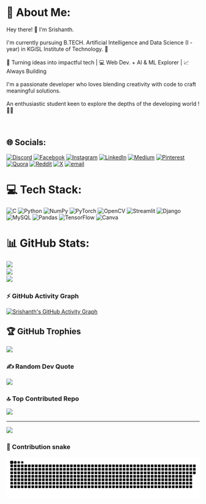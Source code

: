 # 💫 About Me:
Hey there! 👋 I'm Srishanth.<br><br>I'm currently pursuing B.TECH. Artificial Intelligence and Data Science (I - year) in KGiSL Institute of Technology. 🚀<br><br>🎯 Turning ideas into impactful tech | 💻 Web Dev. + AI & ML Explorer | 📈 Always Building<br><br>I'm a passionate developer who loves blending creativity with code to craft meaningful solutions.<br><br>An enthusiastic student keen to explore the depths of the developing world ! 🐦‍🔥<br><br><br>


## 🌐 Socials:
[![Discord](https://img.shields.io/badge/Discord-%237289DA.svg?logo=discord&logoColor=white)](https://discord.gg/https://discord.gg/KQQtH893eB) [![Facebook](https://img.shields.io/badge/Facebook-%231877F2.svg?logo=Facebook&logoColor=white)](https://facebook.com/sri.shanth.39982/) [![Instagram](https://img.shields.io/badge/Instagram-%23E4405F.svg?logo=Instagram&logoColor=white)](https://instagram.com/sri.23._/) [![LinkedIn](https://img.shields.io/badge/LinkedIn-%230077B5.svg?logo=linkedin&logoColor=white)](https://linkedin.com/in/sri-shanth-0520a9315/) [![Medium](https://img.shields.io/badge/Medium-12100E?logo=medium&logoColor=white)](https://medium.com/@srishanth232007) [![Pinterest](https://img.shields.io/badge/Pinterest-%23E60023.svg?logo=Pinterest&logoColor=white)](https://pinterest.com/srishanth232007/) [![Quora](https://img.shields.io/badge/Quora-%23B92B27.svg?logo=Quora&logoColor=white)](https://quora.com/profile/Sri-Shanth-49) [![Reddit](https://img.shields.io/badge/Reddit-%23FF4500.svg?logo=Reddit&logoColor=white)](https://reddit.com/user/Adventurous_Key_3712/) [![X](https://img.shields.io/badge/X-black.svg?logo=X&logoColor=white)](https://x.com/sri_shanth13106) [![email](https://img.shields.io/badge/Email-D14836?logo=gmail&logoColor=white)](mailto:srishanth232007@gmail.com) 


# 💻 Tech Stack:
![C](https://img.shields.io/badge/c-%2300599C.svg?style=plastic&logo=c&logoColor=white) ![Python](https://img.shields.io/badge/python-3670A0?style=plastic&logo=python&logoColor=ffdd54) ![NumPy](https://img.shields.io/badge/numpy-%23013243.svg?style=plastic&logo=numpy&logoColor=white) ![PyTorch](https://img.shields.io/badge/PyTorch-%23EE4C2C.svg?style=plastic&logo=PyTorch&logoColor=white) ![OpenCV](https://img.shields.io/badge/opencv-%23white.svg?style=plastic&logo=opencv&logoColor=white) ![Streamlit](https://img.shields.io/badge/Streamlit-%23FE4B4B.svg?style=plastic&logo=streamlit&logoColor=white) ![Django](https://img.shields.io/badge/django-%23092E20.svg?style=plastic&logo=django&logoColor=white) ![MySQL](https://img.shields.io/badge/mysql-4479A1.svg?style=plastic&logo=mysql&logoColor=white) ![Pandas](https://img.shields.io/badge/pandas-%23150458.svg?style=plastic&logo=pandas&logoColor=white) ![TensorFlow](https://img.shields.io/badge/TensorFlow-%23FF6F00.svg?style=plastic&logo=TensorFlow&logoColor=white) ![Canva](https://img.shields.io/badge/Canva-%2300C4CC.svg?style=plastic&logo=Canva&logoColor=white)


# 📊 GitHub Stats:
![](https://github-readme-stats.vercel.app/api?username=Srishanth-023&theme=neon&hide_border=false&include_all_commits=false&count_private=false)<br/>
![](https://nirzak-streak-stats.vercel.app/?user=Srishanth-023&theme=neon&hide_border=false)<br/>
![](https://github-readme-stats.vercel.app/api/top-langs/?username=Srishanth-023&theme=neon&hide_border=false&include_all_commits=false&count_private=false&layout=compact)


### ⚡ GitHub Activity Graph
[![Srishanth's GitHub Activity Graph](https://github-readme-activity-graph.vercel.app/graph?username=Srishanth-023&theme=react-dark)](https://github.com/Srishanth-023)


## 🏆 GitHub Trophies
![](https://github-profile-trophy.vercel.app/?username=Srishanth-023&theme=tokyonight&no-frame=false&no-bg=false&margin-w=4)


### ✍️ Random Dev Quote
![](https://quotes-github-readme.vercel.app/api?type=horizontal&theme=radical)


### 🔝 Top Contributed Repo
![](https://github-contributor-stats.vercel.app/api?username=Srishanth-023&limit=5&theme=date_night&combine_all_yearly_contributions=true)

---
[![](https://visitcount.itsvg.in/api?id=Srishanth-023&icon=0&color=0)](https://visitcount.itsvg.in)


### 🐍 Contribution snake

<picture>
  <source media="(prefers-color-scheme: dark)" srcset="https://raw.githubusercontent.com/Srishanth-023/Srishanth-023/output/github-snake-dark.svg" />
  <source media="(prefers-color-scheme: light)" srcset="https://raw.githubusercontent.com/Srishanth-023/Srishanth-023/output/github-snake.svg" />
  <img alt="github-snake" src="https://raw.githubusercontent.com/Srishanth-023/Srishanth-023/output/github-snake.svg" />
</picture>


<!-- Proudly created with GPRM ( https://gprm.itsvg.in ) -->
